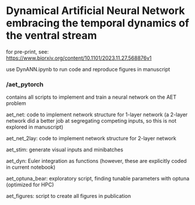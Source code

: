 # Dynamical Artificial Neural Network embracing the temporal dynamics of the ventral stream

for pre-print, see: https://www.biorxiv.org/content/10.1101/2023.11.27.568876v1

use DynANN.ipynb to run code and reproduce figures in manuscript

### /aet_pytorch
contains all scripts to implement and train a neural network on the AET problem

aet_net: code to implement network structure for 1-layer network (a 2-layer network did a better job at segregating competing inputs, so this is not explored in manuscript)

aet_net_2lay: code to implement network structure for 2-layer network

aet_stim: generate visual inputs and minibatches

aet_dyn: Euler integration as functions (however, these are explicitly coded in current notebook)

aet_optuna_bear: exploratory script, finding tunable parameters with optuna (optimized for HPC)

aet_figures: script to create all figures in publication


